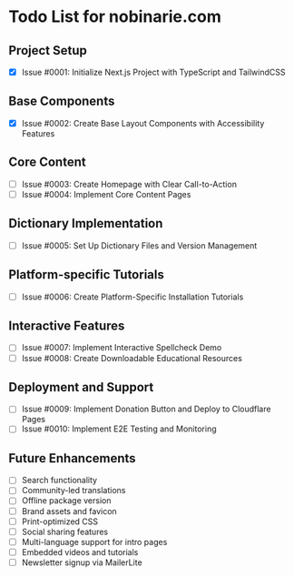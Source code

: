 # Todo List for nobinarie.com

## Project Setup
- [x] Issue #0001: Initialize Next.js Project with TypeScript and TailwindCSS

## Base Components
- [x] Issue #0002: Create Base Layout Components with Accessibility Features

## Core Content
- [ ] Issue #0003: Create Homepage with Clear Call-to-Action
- [ ] Issue #0004: Implement Core Content Pages

## Dictionary Implementation
- [ ] Issue #0005: Set Up Dictionary Files and Version Management

## Platform-specific Tutorials
- [ ] Issue #0006: Create Platform-Specific Installation Tutorials

## Interactive Features
- [ ] Issue #0007: Implement Interactive Spellcheck Demo
- [ ] Issue #0008: Create Downloadable Educational Resources

## Deployment and Support
- [ ] Issue #0009: Implement Donation Button and Deploy to Cloudflare Pages
- [ ] Issue #0010: Implement E2E Testing and Monitoring

## Future Enhancements
- [ ] Search functionality
- [ ] Community-led translations
- [ ] Offline package version
- [ ] Brand assets and favicon
- [ ] Print-optimized CSS
- [ ] Social sharing features
- [ ] Multi-language support for intro pages
- [ ] Embedded videos and tutorials
- [ ] Newsletter signup via MailerLite